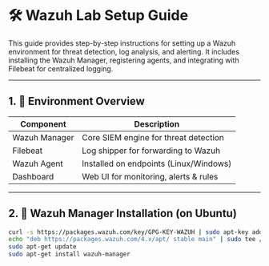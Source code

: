 # 🛠️ Wazuh Lab Setup Guide

This guide provides step-by-step instructions for setting up a Wazuh environment for threat detection, log analysis, and alerting. It includes installing the Wazuh Manager, registering agents, and integrating with Filebeat for centralized logging.

---

## 1. 🚀 Environment Overview

| Component         | Description                                  |
|------------------|----------------------------------------------|
| Wazuh Manager     | Core SIEM engine for threat detection        |
| Filebeat          | Log shipper for forwarding to Wazuh          |
| Wazuh Agent       | Installed on endpoints (Linux/Windows)       |
| Dashboard         | Web UI for monitoring, alerts & rules        |

---

## 2. 🔧 Wazuh Manager Installation (on Ubuntu)

```bash
curl -s https://packages.wazuh.com/key/GPG-KEY-WAZUH | sudo apt-key add -
echo "deb https://packages.wazuh.com/4.x/apt/ stable main" | sudo tee /etc/apt/sources.list.d/wazuh.list
sudo apt-get update
sudo apt-get install wazuh-manager

